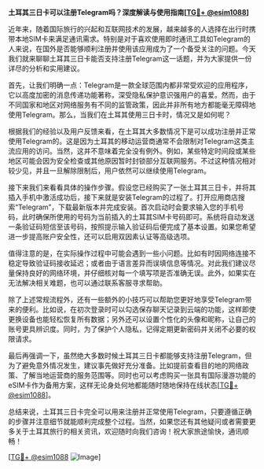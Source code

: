 **土耳其三日卡可以注册Telegram吗？深度解读与使用指南[[TG💪+ @esim1088](https://t.me/s/esim1088)]**

近年来，随着国际旅行的兴起和互联网技术的发展，越来越多的人选择在出行时携带本地SIM卡来满足通讯需求。特别是对于喜欢使用即时通讯工具如Telegram的人来说，在国外是否能够顺利注册并使用该应用成为了一个备受关注的问题。今天我们就来聊聊土耳其三日卡能否支持注册Telegram这一话题，并为大家提供一份详尽的分析和实用建议。

首先，让我们明确一点：Telegram是一款全球范围内都非常受欢迎的应用程序，它以高度加密的消息传递功能著称，深受隐私保护意识强用户的喜爱。然而，由于不同国家和地区对网络服务有不同的监管政策，因此并非所有地方都能毫无障碍地使用Telegram。那么，当我们在土耳其使用三日卡时，情况又是如何呢？

根据我们的经验以及用户反馈来看，在土耳其大多数情况下是可以成功注册并正常使用Telegram的。这是因为土耳其的移动运营商通常不会限制对Telegram这类主流应用的访问。当然，这并不意味着完全没有例外。例如，某些特定时间段或某些地区可能会因为安全检查或其他原因暂时封锁部分互联网服务。不过这种情况相对较少见，并且一旦解除限制后，用户依然可以继续使用Telegram。

接下来我们来看看具体的操作步骤。假设您已经购买了一张土耳其三日卡，并将其插入手机中激活成功后，接下来就是安装Telegram的过程了。打开应用商店搜索“Telegram”，下载最新版本并完成安装。首次启动时会要求输入您的手机号码，此时确保所使用的号码为当前插入的土耳其SIM卡号码即可。系统将自动发送一条验证码短信至该号码，按照提示输入验证码后便完成了基本设置。如果您希望进一步提高账户安全性，还可以启用双因素认证等高级选项。

值得注意的是，在实际操作过程中可能会遇到一些小问题。比如有时因网络连接不稳定导致验证码接收延迟；或者由于语言差异而误填信息等情况。对此我们建议尽量保持良好的网络环境，并仔细核对每一个填写项是否准确无误。此外，如果实在无法解决相关难题，也可以通过联系客服寻求帮助。

除了上述常规流程外，还有一些额外的小技巧可以帮助您更好地享受Telegram带来的便利。比如说，在初次登录时可以勾选保存聊天记录到云端的功能，这样即使更换设备也能轻松恢复所有数据；另外还可以设置个性化的头像和昵称，让自己的账号更具辨识度。同时，为了保护个人隐私，记得定期更新密码并关闭不必要的权限请求。

最后再强调一下，虽然绝大多数时候土耳其三日卡都能够支持注册Telegram，但为了避免意外情况发生，建议事先做好充分准备。比如提前查看目的地的网络政策、了解当地运营商的服务范围等。同时也可以考虑购买一张具有国际漫游功能的eSIM卡作为备用方案，这样无论身处何地都能随时随地保持在线状态[[TG💪+ @esim1088](https://t.me/s/esim1088)]。

总结来说，土耳其三日卡完全可以用来注册并正常使用Telegram，只要遵循正确的步骤并注意细节就能顺利完成整个过程。当然，如果您还有其他疑问或者需要更多关于土耳其旅行的相关资讯，欢迎随时向我们咨询！祝大家旅途愉快，通讯顺畅！

[[TG💪+ @esim1088](https://t.me/s/esim1088) ![Image](https://i.postimg.cc/4NQfJmqS/Snipaste-2025-05-13-00-14-12.png)]